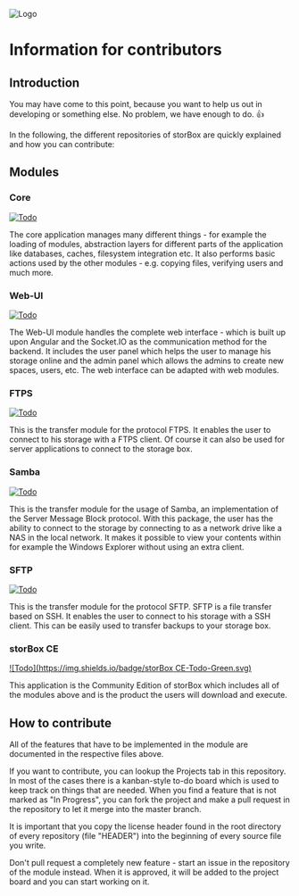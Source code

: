 ![Logo](https://puu.sh/CYnPt/086676ab65.png)

# Information for contributors

## Introduction

You may have come to this point, because you want to help us out in developing or something else.
No problem, we have enough to do. :thumbsup:

In the following, the different repositories of storBox are quickly explained and how you can contribute:

## Modules

### Core

[![Todo](https://img.shields.io/badge/Core-Todo-Green.svg)](https://github.com/storbox-ce/contribute/projects/1)

The core application manages many different things - for example the loading of modules, abstraction layers for different parts of the application like databases, caches, filesystem integration etc.
It also performs basic actions used by the other modules - e.g. copying files, verifying users and much more.

### Web-UI

[![Todo](https://img.shields.io/badge/Web--UI-Todo-Green.svg)](https://github.com/storbox-ce/contribute/projects/2)

The Web-UI module handles the complete web interface - which is built up upon Angular and the Socket.IO as the communication method for the backend. It includes the user panel which helps the user to manage his storage online and the admin panel which allows the admins to create new spaces, users, etc.
The web interface can be adapted with web modules.

### FTPS

[![Todo](https://img.shields.io/badge/FTPS-Todo-Green.svg)](https://github.com/storbox-ce/contribute/projects/3)

This is the transfer module for the protocol FTPS. It enables the user to connect to his storage with a FTPS client. Of course it can also be used for server applications to connect to the storage box.

### Samba

[![Todo](https://img.shields.io/badge/Samba-Todo-Green.svg)](https://github.com/storbox-ce/contribute/projects/4)

This is the transfer module for the usage of Samba, an implementation of the Server Message Block protocol. With this package, the user has the ability to connect to the storage by connecting to as a network drive like a NAS in the local network. It makes it possible to view your contents within for example the Windows Explorer without using an extra client.

### SFTP

[![Todo](https://img.shields.io/badge/SFTP-Todo-Green.svg)](https://github.com/storbox-ce/contribute/projects/5)

This is the transfer module for the protocol SFTP. SFTP is a file transfer based on SSH. It enables the user to connect to his storage with a SSH client. This can be easily used to transfer backups to your storage box.

### storBox CE

[![Todo](https://img.shields.io/badge/storBox CE-Todo-Green.svg)](https://github.com/storbox-ce/contribute/projects/6)

This application is the Community Edition of storBox which includes all of the modules above and is the product the users will download and execute.

## How to contribute

All of the features that have to be implemented in the module are documented in the respective files above.

If you want to contribute, you can lookup the Projects tab in this repository. In most of the cases there is a kanban-style to-do board which is used to keep track on things that are needed.
When you find a feature that is not marked as "In Progress", you can fork the project and make a pull request in the repository to let it merge into the master branch.

It is important that you copy the license header found in the root directory of every repository (file "HEADER") into the beginning of every source file you write.

Don't pull request a completely new feature - start an issue in the repository of the module instead. When it is approved, it will be added to the project board and you can start working on it.
